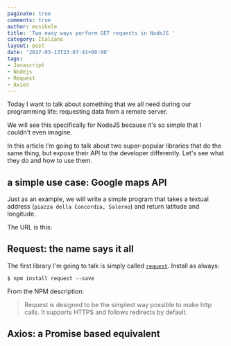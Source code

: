 ```yaml
---
paginate: true
comments: true
author: musikele
title: 'Two easy ways perform GET requests in NodeJS '
category: Italiano
layout: post
date: '2017-03-13T23:07:41+00:00'
tags:
- Javascript
- Nodejs
- Request
- Axios
---
```

Today I want to talk about something that we all need during our programming life: requesting data from a remote server.

We will see this specifically for NodeJS because it's so simple that I couldn't even imagine.

In this article I'm going to talk about two super-popular libraries that do the same thing, but expose their API to the developer differently. Let's see what they do and how to use them.

## a simple use case: Google maps API 
Just as an example, we will write a simple program that takes a textual address (`piazza della Concordia, Salerno`) and return latitude and longitude. 

The URL is this:


## Request: the name says it all

The first library I'm going to talk is simply called [`request`](https://www.npmjs.com/package/request). Install as always:
```
$ npm install request --save
```

From the NPM description: 

>Request is designed to be the simplest way possible to make http calls. It supports HTTPS and follows redirects by default.

## Axios: a Promise based equivalent 
